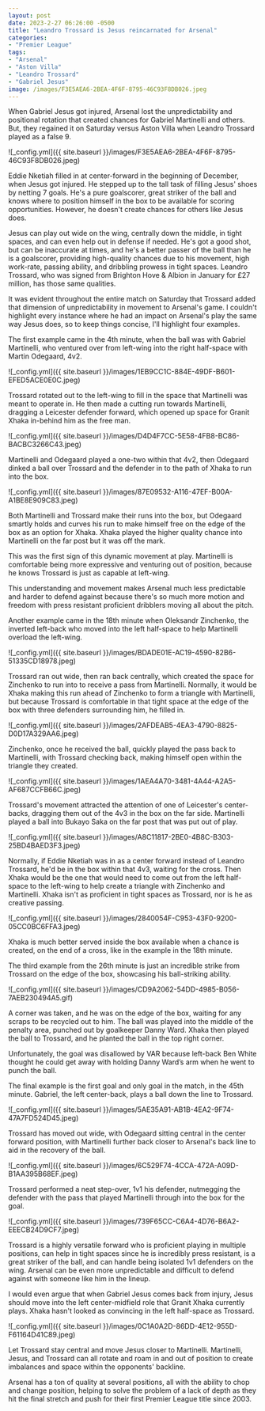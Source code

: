 ```yaml
---
layout: post
date: 2023-2-27 06:26:00 -0500
title: "Leandro Trossard is Jesus reincarnated for Arsenal" 
categories: 
- "Premier League"
tags: 
- "Arsenal" 
- "Aston Villa"
- "Leandro Trossard"
- "Gabriel Jesus"
image: /images/F3E5AEA6-2BEA-4F6F-8795-46C93F8DB026.jpeg
--- 
```


When Gabriel Jesus got injured, Arsenal lost the unpredictability and positional rotation that created chances for Gabriel Martinelli and others. But, they regained it on Saturday versus Aston Villa when Leandro Trossard played as a false 9.

![_config.yml]({{ site.baseurl }}/images/F3E5AEA6-2BEA-4F6F-8795-46C93F8DB026.jpeg) 

Eddie Nketiah filled in at center-forward in the beginning of December, when Jesus got injured. He stepped up to the tall task of filling Jesus' shoes by netting 7 goals. He's a pure goalscorer, great striker of the ball and knows where to position himself in the box to be available for scoring opportunities. However, he doesn't create chances for others like Jesus does. 

Jesus can play out wide on the wing, centrally down the middle, in tight spaces, and can even help out in defense if needed. He's got a good shot, but can be inaccurate at times, and he's a better passer of the ball than he is a goalscorer, providing high-quality chances due to his movement, high work-rate, passing ability, and dribbling prowess in tight spaces. Leandro Trossard, who was signed from Brighton Hove & Albion in January for £27 million, has those same qualities.

It was evident throughout the entire match on Saturday that Trossard added that dimension of unpredictability in movement to Arsenal's game. I couldn't highlight every instance where he had an impact on Arsenal's play the same way Jesus does, so to keep things concise, I'll highlight four examples. 

The first example came in the 4th minute, when the ball was with Gabriel Martinelli, who ventured over from left-wing into the right half-space with Martin Odegaard, 4v2.

![_config.yml]({{ site.baseurl }}/images/1EB9CC1C-884E-49DF-B601-EFED5ACE0E0C.jpeg)

Trossard rotated out to the left-wing to fill in the space that Martinelli was meant to operate in. He then made a cutting run towards Martinelli, dragging a Leicester defender forward, which opened up space for Granit Xhaka in-behind him as the free man. 

![_config.yml]({{ site.baseurl }}/images/D4D4F7CC-5E58-4FB8-BC86-BACBC3266C43.jpeg) 

Martinelli and Odegaard played a one-two within that 4v2, then Odegaard dinked a ball over Trossard and the defender in to the path of Xhaka to run into the box.

![_config.yml]({{ site.baseurl }}/images/87E09532-A116-47EF-B00A-A1BE8E909C83.jpeg)

Both Martinelli and Trossard make their runs into the box, but Odegaard smartly holds and curves his run to make himself free on the edge of the box as an option for Xhaka. Xhaka played the higher quality chance into Martinelli on the far post but it was off the mark.

This was the first sign of this dynamic movement at play. Martinelli is comfortable being more expressive and venturing out of position, because he knows Trossard is just as capable at left-wing.  

This understanding and movement makes Arsenal much less predictable and harder to defend against because there's so much more motion and freedom with press resistant proficient dribblers moving all about the pitch.

Another example came in the 18th minute when Oleksandr Zinchenko, the inverted left-back who moved into the left half-space to help Martinelli overload the left-wing.

![_config.yml]({{ site.baseurl }}/images/BDADE01E-AC19-4590-82B6-51335CD18978.jpeg) 

Trossard ran out wide, then ran back centrally, which created the space for Zinchenko to run into to receive a pass from Martinelli. Normally, it would be Xhaka making this run ahead of Zinchenko to form a triangle with Martinelli, but because Trossard is comfortable in that tight space at the edge of the box with three defenders surrounding him, he filled in.

![_config.yml]({{ site.baseurl }}/images/2AFDEAB5-4EA3-4790-8825-D0D17A329AA6.jpeg)

Zinchenko, once he received the ball, quickly played the pass back to Martinelli, with Trossard checking back, making himself open within the triangle they created.

![_config.yml]({{ site.baseurl }}/images/1AEA4A70-3481-4A44-A2A5-AF687CCFB66C.jpeg)

Trossard's movement attracted the attention of one of Leicester's center-backs, dragging them out of the 4v3 in the box on the far side. Martinelli played a ball into Bukayo Saka on the far post that was put out of play.

![_config.yml]({{ site.baseurl }}/images/A8C11817-2BE0-4B8C-B303-25BD4BAED3F3.jpeg)

Normally, if Eddie Nketiah was in as a center forward instead of Leandro Trossard, he'd be in the box within that 4v3, waiting for the cross. Then Xhaka would be the one that would need to come out from the left half-space to the left-wing to help create a triangle with Zinchenko and Martinelli. Xhaka isn't as proficient in tight spaces as Trossard, nor is he as creative passing.

![_config.yml]({{ site.baseurl }}/images/2840054F-C953-43F0-9200-05CC0BC6FFA3.jpeg)

Xhaka is much better served inside the box available when a chance is created, on the end of a cross, like in the example in the 18th minute.

The third example from the 26th minute is just an incredible strike from Trossard on the edge of the box, showcasing his ball-striking ability.

![_config.yml]({{ site.baseurl }}/images/CD9A2062-54DD-4985-B056-7AEB230494A5.gif)

A corner was taken, and he was on the edge of the box, waiting for any scraps to be recycled out to him. The ball was played into the middle of the penalty area, punched out by goalkeeper Danny Ward. Xhaka then played the ball to Trossard, and he planted the ball in the top right corner.

Unfortunately, the goal was disallowed by VAR because left-back Ben White thought he could get away with holding Danny Ward’s arm when he went to punch the ball.

The final example is the first goal and only goal in the match, in the 45th minute. Gabriel, the left center-back, plays a ball down the line to Trossard.

![_config.yml]({{ site.baseurl }}/images/5AE35A91-AB1B-4EA2-9F74-47A7FD524D45.jpeg)

Trossard has moved out wide, with Odegaard sitting central in the center forward position, with Martinelli further back closer to Arsenal's back line to aid in the recovery of the ball.

![_config.yml]({{ site.baseurl }}/images/6C529F74-4CCA-472A-A09D-B1AA395B68EF.jpeg)

Trossard performed a neat step-over, 1v1 his defender, nutmegging the defender with the pass that played Martinelli through into the box for the goal.

![_config.yml]({{ site.baseurl }}/images/739F65CC-C6A4-4D76-B6A2-EEECB24D9CF7.jpeg) 

Trossard is a highly versatile forward who is proficient playing in multiple positions, can help in tight spaces since he is incredibly press resistant, is a great striker of the ball, and can handle being isolated 1v1 defenders on the wing. Arsenal can be even more unpredictable and difficult to defend against with someone like him in the lineup.

I would even argue that when Gabriel Jesus comes back from injury, Jesus should move into the left center-midfield role that Granit Xhaka currently plays. Xhaka hasn't looked as convincing in the left half-space as Trossard. 

![_config.yml]({{ site.baseurl }}/images/0C1A0A2D-86DD-4E12-955D-F61164D41C89.jpeg)

Let Trossard stay central and move Jesus closer to Martinelli. Martinelli, Jesus, and Trossard can all rotate and roam in and out of position to create imbalances and space within the opponents' backline.

Arsenal has a ton of quality at several positions, all with the ability to chop and change position, helping to solve the problem of a lack of depth as they hit the final stretch and push for their first Premier League title since 2003. 
